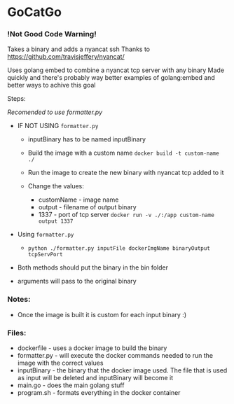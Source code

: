 # GoCatGo
### !Not Good Code Warning!
Takes a binary and adds a nyancat ssh 
Thanks to https://github.com/travisjeffery/nyancat/

Uses golang embed to combine a nyancat tcp server with any binary
Made quickly and there's probably way better examples of golang:embed and better ways to achive this goal

Steps:

*Recomended to use formatter.py*
* IF NOT USING `formatter.py`
    * inputBinary has to be named inputBinary
    * Build the image with a custom name
    `docker build -t custom-name ./`

    * Run the image to create the new binary with nyancat tcp added to it
    * Change the values: 
        * customName - image name
        * output - filename of output binary
        * 1337 - port of tcp server
    `docker run -v ./:/app custom-name output 1337`

* Using `formatter.py`
    * `python ./formatter.py inputFile dockerImgName binaryOutput tcpServPort`

* Both methods should put the binary in the bin folder
* arguments will pass to the original binary
### Notes:
* Once the image is built it is custom for each input binary :)
### Files:
* dockerfile - uses a docker image to build the binary
* formatter.py - will execute the docker commands needed to run the image with the correct values
* inputBinary - the binary that the docker image used. The file that is used as input will be deleted and inputBinary will become it
* main.go - does the main golang stuff
* program.sh - formats everything in the docker container
